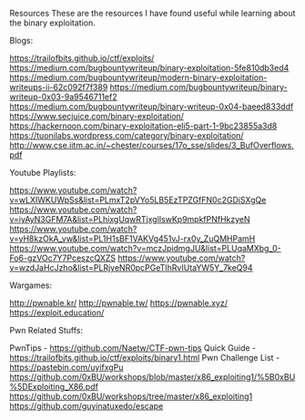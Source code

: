 Resources
These are the resources I have found useful while learning about the binary exploitation.

Blogs:

https://trailofbits.github.io/ctf/exploits/
https://medium.com/bugbountywriteup/binary-exploitation-5fe810db3ed4
https://medium.com/bugbountywriteup/modern-binary-exploitation-writeups-ii-62c092f7f389
https://medium.com/bugbountywriteup/binary-writeup-0x03-9a9546711ef2
https://medium.com/bugbountywriteup/binary-writeup-0x04-baeed833ddf
https://www.secjuice.com/binary-exploitation/
https://hackernoon.com/binary-exploitation-eli5-part-1-9bc23855a3d8
https://tuonilabs.wordpress.com/category/binary-exploitation/
http://www.cse.iitm.ac.in/~chester/courses/17o_sse/slides/3_BufOverflows.pdf


Youtube Playlists:

https://www.youtube.com/watch?v=wLXIWKUWpSs&list=PLmxT2pVYo5LB5EzTPZGfFN0c2GDiSXgQe
https://www.youtube.com/watch?v=iyAyN3GFM7A&list=PLhixgUqwRTjxglIswKp9mpkfPNfHkzyeN
https://www.youtube.com/watch?v=yH8kzOkA_vw&list=PL1H1sBF1VAKVg451vJ-rx0y_ZuQMHPamH
https://www.youtube.com/watch?v=mczJpidmgJU&list=PLUqaMXbg_0-Fo6-gzVOc7Y7PceszcQXZS
https://www.youtube.com/watch?v=wzdJaHcJzho&list=PLRjyeNR0pcPGeTIhRvIUtaYW5Y_7keQ94


Wargames:

http://pwnable.kr/
http://pwnable.tw/
https://pwnable.xyz/
https://exploit.education/


Pwn Related Stuffs:

PwnTips - https://github.com/Naetw/CTF-pwn-tips
Quick Guide -https://trailofbits.github.io/ctf/exploits/binary1.html
Pwn Challenge List - https://pastebin.com/uyifxgPu
https://github.com/0xBU/workshops/blob/master/x86_exploiting1/%5B0xBU%5DExploiting_X86.pdf
https://github.com/0xBU/workshops/tree/master/x86_exploiting1
https://github.com/guyinatuxedo/escape


